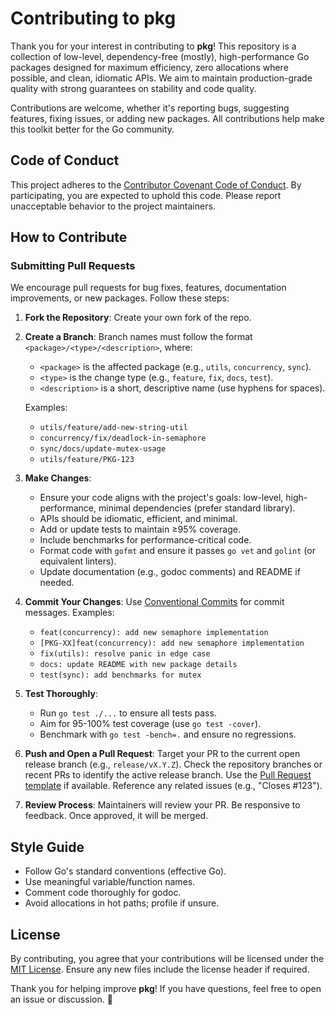 # Contributing to pkg

Thank you for your interest in contributing to **pkg**! This repository is a collection of low-level, dependency-free (mostly), high-performance Go packages designed for maximum efficiency, zero allocations where possible, and clean, idiomatic APIs. We aim to maintain production-grade quality with strong guarantees on stability and code quality.

Contributions are welcome, whether it's reporting bugs, suggesting features, fixing issues, or adding new packages. All contributions help make this toolkit better for the Go community.

## Code of Conduct

This project adheres to the [Contributor Covenant Code of Conduct](https://www.contributor-covenant.org/version/2/0/code_of_conduct.html). By participating, you are expected to uphold this code. Please report unacceptable behavior to the project maintainers.

## How to Contribute

### Submitting Pull Requests

We encourage pull requests for bug fixes, features, documentation improvements, or new packages. Follow these steps:

1. **Fork the Repository**: Create your own fork of the repo.

2. **Create a Branch**: Branch names must follow the format `<package>/<type>/<description>`, where:
   - `<package>` is the affected package (e.g., `utils`, `concurrency`, `sync`).
   - `<type>` is the change type (e.g., `feature`, `fix`, `docs`, `test`).
   - `<description>` is a short, descriptive name (use hyphens for spaces).
   
   Examples:
   - `utils/feature/add-new-string-util`
   - `concurrency/fix/deadlock-in-semaphore`
   - `sync/docs/update-mutex-usage`
   - `utils/feature/PKG-123`

3. **Make Changes**:
   - Ensure your code aligns with the project's goals: low-level, high-performance, minimal dependencies (prefer standard library).
   - APIs should be idiomatic, efficient, and minimal.
   - Add or update tests to maintain ≥95% coverage.
   - Include benchmarks for performance-critical code.
   - Format code with `gofmt` and ensure it passes `go vet` and `golint` (or equivalent linters).
   - Update documentation (e.g., godoc comments) and README if needed.

4. **Commit Your Changes**: Use [Conventional Commits](https://www.conventionalcommits.org/en/v1.0.0/) for commit messages. Examples:
   - `feat(concurrency): add new semaphore implementation`
   - `[PKG-XX]feat(concurrency): add new semaphore implementation`
   - `fix(utils): resolve panic in edge case`
   - `docs: update README with new package details`
   - `test(sync): add benchmarks for mutex`

5. **Test Thoroughly**:
   - Run `go test ./...` to ensure all tests pass.
   - Aim for 95-100% test coverage (use `go test -cover`).
   - Benchmark with `go test -bench=.` and ensure no regressions.

6. **Push and Open a Pull Request**: Target your PR to the current open release branch (e.g., `release/vX.Y.Z`). Check the repository branches or recent PRs to identify the active release branch. Use the [Pull Request template](.github/pull_request_template.md) if available. Reference any related issues (e.g., "Closes #123").

7. **Review Process**: Maintainers will review your PR. Be responsive to feedback. Once approved, it will be merged.

## Style Guide

- Follow Go's standard conventions (effective Go).
- Use meaningful variable/function names.
- Comment code thoroughly for godoc.
- Avoid allocations in hot paths; profile if unsure.

## License

By contributing, you agree that your contributions will be licensed under the [MIT License](LICENSE). Ensure any new files include the license header if required.

Thank you for helping improve **pkg**! If you have questions, feel free to open an issue or discussion. 🚀
